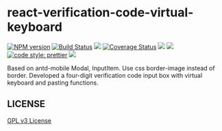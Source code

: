 # react-verification-code-virtual-keyboard

[![NPM version][npm-image]][npm-url]
[![Build Status][travis-image]][travis-url]
![][travis-url]
[![Coverage Status][coverage-image]][coverage-url]
![][david-url]
![][dt-url]
[![code style: prettier][prettier-image]][prettier-url]
![][license-url]

Based on antd-mobile Modal, InputItem. Use css border-image instead of border. Developed a four-digit verification code input box with virtual keyboard and pasting functions.

## LICENSE

[GPL v3 License](https://raw.githubusercontent.com/sanshuiwang/react-verification-code-virtual-keyboard/master/LICENSE)

[npm-url]: https://npmjs.org/package/react-verification-code-virtual-keyboard
[npm-image]: https://badge.fury.io/js/react-verification-code-virtual-keyboard.png
[travis-image]: https://www.travis-ci.org/sanshuiwang/react-verification-code-virtual-keyboard.svg?branch=master
[travis-url]: https://travis-ci.com/sanshuiwang/react-verification-code-virtual-keyboard
[coverage-image]: https://coveralls.io/repos/github/sanshuiwang/react-verification-code-virtual-keyboard/badge.svg?branch=master
[coverage-url]: https://coveralls.io/github/sanshuiwang/react-verification-code-virtual-keyboard
[david-url]: https://david-dm.org/sanshuiwang/react-verification-code-virtual-keyboard.png
[dt-url]: https://img.shields.io/npm/dt/react-verification-code-virtual-keyboard.svg
[license-url]: https://img.shields.io/npm/l/react-verification-code-virtual-keyboard.svg
[prettier-image]: https://img.shields.io/badge/code_style-prettier-ff69b4.svg
[prettier-url]: https://github.com/prettier/prettier
